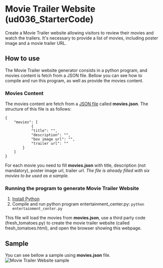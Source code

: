 # Movie Trailer Website (ud036_StarterCode)
Create a Movie Trailer website allowing visitors to review their movies and watch the trailers. It's necessary to provide a list of movies, including poster image and a movie trailer URL.

## How to use
The Movie Trailer website generator consists in a python program, and movies content is fetch from a JSON file. Bellow you can see how to compile and run this program, as well as provide the movies content. 

### Movies Content
The movies content are fetch from a [JSON file](https://pythonspot.com/json-encoding-and-decoding-with-python/) called **movies.json**. The structure of this file is as follows:
```
{
	"movies": [
			{
		    "title": "",
		    "description": "",
		    "box image url": "",
		    "trailer url": ""
		}
    ]
}
```
For each movie you need to fill **movies.json** with title, description (not mandatory), poster image url, trailer url.
_The file is already filled with six movies to be used as a sample._

### Running the program to generate Movie Trailer Website
1. [Install Python](https://www.python.org/downloads/)
2. Compile and run python program entertainment_center.py:
``` python entertainment_center.py ```

This file will load the movies from **movies.json**, use a third party code (fresh_tomatoes.py) to create the movie trailer website (called fresh_tomatoes.html), and open the browser showing this webpage.

## Sample
You can see bellow a sample using **movies.json** file.
![Movie Trailer Website sample](movie_trailer_sample.png)
